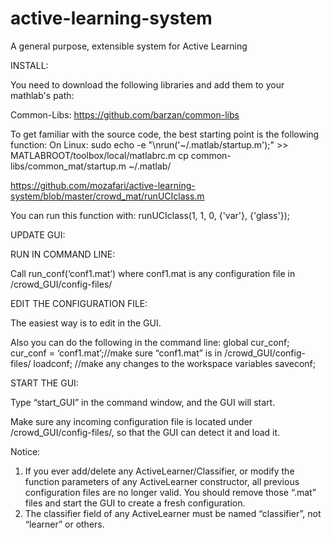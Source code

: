 active-learning-system
======================

A general purpose, extensible system for Active Learning


INSTALL:

You need to download the following libraries and add them to your mathlab's path:

Common-Libs:
	https://github.com/barzan/common-libs

To get familiar with the source code, the best starting point is the following function:
	On Linux:
		sudo echo -e "\nrun('~/.matlab/startup.m');" >> MATLABROOT/toolbox/local/matlabrc.m
		cp common-libs/common_mat/startup.m ~/.matlab/



https://github.com/mozafari/active-learning-system/blob/master/crowd_mat/runUCIclass.m

You can run this function with:
runUCIclass(1, 1, 0, {'var'}, {'glass'});

UPDATE GUI:

RUN IN COMMAND LINE:

Call run_conf(‘conf1.mat’) where conf1.mat is any configuration file in /crowd_GUI/config-files/

EDIT THE CONFIGURATION FILE:

The easiest way is to edit in the GUI.

Also you can do the following in the command line:
global cur_conf;
cur_conf =  ‘conf1.mat’;//make sure “conf1.mat” is in /crowd_GUI/config-files/
loadconf;
//make any changes to the workspace variables
saveconf;

START THE GUI:

Type “start_GUI” in the command window, and the GUI will start.

Make sure any incoming configuration file is located under /crowd_GUI/config-files/, so that the GUI can detect it and load it. 

Notice:
1. If you ever add/delete any ActiveLearner/Classifier, or modify the function parameters of any ActiveLearner constructor, all previous configuration files are no longer valid. You should remove those “.mat” files and start the GUI to create a fresh configuration.
2. The classifier field of any ActiveLearner must be named “classifier”, not “learner” or others.
